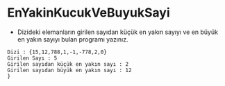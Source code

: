 # EnYakinKucukVeBuyukSayi
* Dizideki elemanların girilen sayıdan küçük en yakın sayıyı ve en büyük en yakın sayıyı bulan programı yazınız.
```{
Dizi : {15,12,788,1,-1,-778,2,0}
Girilen Sayı : 5
Girilen sayıdan küçük en yakın sayı : 2
Girilen sayıdan büyük en yakın sayı : 12
}
```